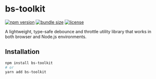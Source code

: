 # bs-toolkit

[![npm version](https://img.shields.io/npm/v/bs-toolkit.svg?style=flat-square)](https://www.npmjs.com/package/bs-toolkit)
[![bundle size](https://img.shields.io/bundlephobia/minzip/bs-toolkit.svg?style=flat-square)](https://bundlephobia.com/result?p=bs-toolkit)
[![license](https://img.shields.io/github/license/bunny-goorm/bs-toolkit.svg?style=flat-square)](https://github.com/bunny-goorm/bs-toolkit/blob/main/LICENSE)

A lightweight, type-safe debounce and throttle utility library that works in both browser and Node.js environments.

## Installation

```bash
npm install bs-toolkit
# or
yarn add bs-toolkit
```
